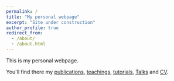 ```yaml
---
permalink: /
title: "My personal webpage"
excerpt: "Site under construction"
author_profile: true
redirect_from: 
  - /about/
  - /about.html
---
```


This is my personal webpage.

You'll find there my [publications](https://leclere.github.io/publications/), [teachings](https://leclere.github.io/teaching/), [tutorials](https://leclere.github.io/tutorials/), [Talks](https://leclere.github.io/talks/) and [CV](https://leclere.github.io/cv/).